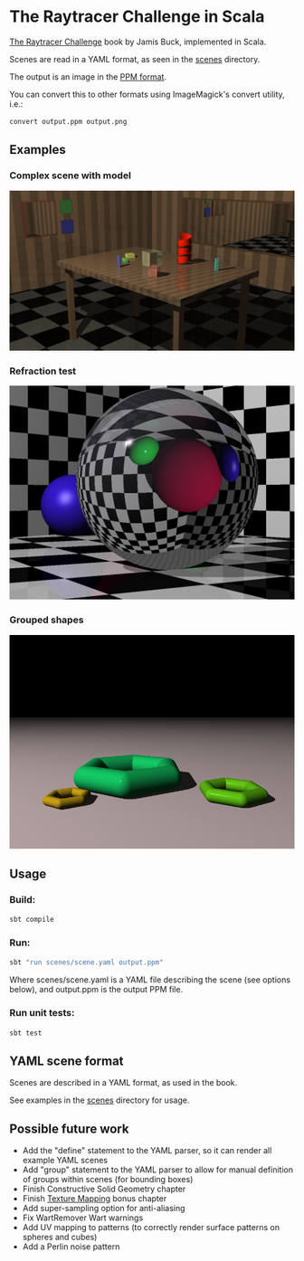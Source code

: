# The Raytracer Challenge in Scala
[The Raytracer Challenge](https://pragprog.com/book/jbtracer/the-ray-tracer-challenge) book by Jamis Buck, implemented in Scala.

Scenes are read in a YAML format, as seen in the [scenes](scenes/) directory.

The output is an image in the [PPM format](http://netpbm.sourceforge.net/doc/ppm.html).

You can convert this to other formats using ImageMagick's convert utility, i.e.:

```bash
convert output.ppm output.png
```

## Examples

### Complex scene with model

![Scala logo on table](output/scala_colour_big.png "Scala logo on table")


### Refraction test

![Refraction test](output/scene_refract12.png "Refraction test")

### Grouped shapes

![Hexagon groups](output/hexagons.png "Hexagon groups")

## Usage

### Build:

```bash
sbt compile
```

### Run:

```bash
sbt "run scenes/scene.yaml output.ppm"
```

Where scenes/scene.yaml is a YAML file describing the scene (see options below), and output.ppm is the output PPM file.

### Run unit tests:

```bash
sbt test
```

## YAML scene format

Scenes are described in a YAML format, as used in the book.

See examples in the [scenes](scenes/) directory for usage.

## Possible future work

* Add the "define" statement to the YAML parser, so it can render all example YAML scenes
* Add "group" statement to the YAML parser to allow for manual definition of groups within scenes (for bounding boxes)
* Finish Constructive Solid Geometry chapter
* Finish [Texture Mapping](http://www.raytracerchallenge.com/bonus/texture-mapping.html) bonus chapter
* Add super-sampling option for anti-aliasing
* Fix WartRemover Wart warnings
* Add UV mapping to patterns (to correctly render surface patterns on spheres and cubes)
* Add a Perlin noise pattern


